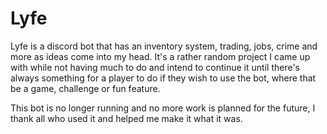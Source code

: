 # Lyfe
Lyfe is a discord bot that has an inventory system, trading, jobs, crime and more as ideas come into my head. It's a rather random project I came up with while not having much to do and intend to continue it until there's always something for a player to do if they wish to use the bot, where that be a game, challenge or fun feature.

This bot is no longer running and no more work is planned for the future, I thank all who used it and helped me make it what it was.
